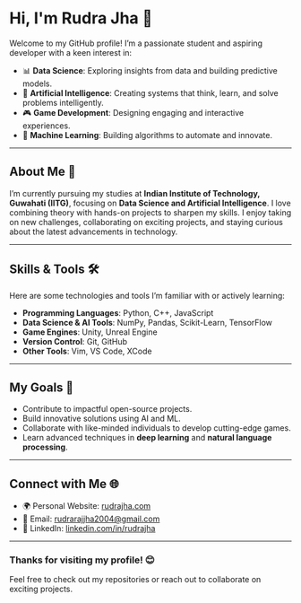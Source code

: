 # Hi, I'm Rudra Jha 👋

Welcome to my GitHub profile! I’m a passionate student and aspiring developer with a keen interest in:

- 📊 **Data Science**: Exploring insights from data and building predictive models.  
- 🤖 **Artificial Intelligence**: Creating systems that think, learn, and solve problems intelligently.  
- 🎮 **Game Development**: Designing engaging and interactive experiences.  
- 🧠 **Machine Learning**: Building algorithms to automate and innovate.  

---

## About Me 🚀
I’m currently pursuing my studies at **Indian Institute of Technology, Guwahati (IITG)**, focusing on **Data Science and Artificial Intelligence**. I love combining theory with hands-on projects to sharpen my skills. I enjoy taking on new challenges, collaborating on exciting projects, and staying curious about the latest advancements in technology.

---

## Skills & Tools 🛠️
Here are some technologies and tools I’m familiar with or actively learning:

- **Programming Languages**: Python, C++, JavaScript  
- **Data Science & AI Tools**: NumPy, Pandas, Scikit-Learn, TensorFlow  
- **Game Engines**: Unity, Unreal Engine  
- **Version Control**: Git, GitHub  
- **Other Tools**: Vim, VS Code, XCode  

---

## My Goals 🌟
- Contribute to impactful open-source projects.  
- Build innovative solutions using AI and ML.  
- Collaborate with like-minded individuals to develop cutting-edge games.  
- Learn advanced techniques in **deep learning** and **natural language processing**.

---

## Connect with Me 🌐
- 🌍 Personal Website: [rudrajha.com](https://rudrajha.com)  
- 📧 Email: rudrarajjha2004@gmail.com  
- 💼 LinkedIn: [linkedin.com/in/rudrajha](https://www.linkedin.com/in/rudra-jha-35aa0a263/)  

---

### Thanks for visiting my profile! 😊
Feel free to check out my repositories or reach out to collaborate on exciting projects.
